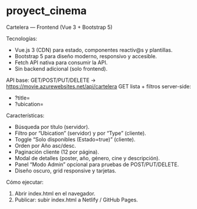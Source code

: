 # proyect_cinema

Cartelera — Frontend (Vue 3 + Bootstrap 5)

Tecnologías:
- Vue.js 3 (CDN) para estado, componentes reactiv@s y plantillas.
- Bootstrap 5 para diseño moderno, responsivo y accesible.
- Fetch API nativa para consumir la API.
- Sin backend adicional (solo frontend).

API base:
GET/POST/PUT/DELETE → https://movie.azurewebsites.net/api/cartelera
GET lista + filtros server-side:
- ?title=<texto>
- ?ubication=<cine>

Características:
- Búsqueda por título (servidor).
- Filtro por “Ubication” (servidor) y por “Type” (cliente).
- Toggle “Solo disponibles (Estado=true)” (cliente).
- Orden por Año asc/desc.
- Paginación cliente (12 por página).
- Modal de detalles (poster, año, género, cine y descripción).
- Panel “Modo Admin” opcional para pruebas de POST/PUT/DELETE.
- Diseño oscuro, grid responsive y tarjetas.

Cómo ejecutar:
1) Abrir index.html en el navegador.
2) Publicar: subir index.html a Netlify / GitHub Pages.


